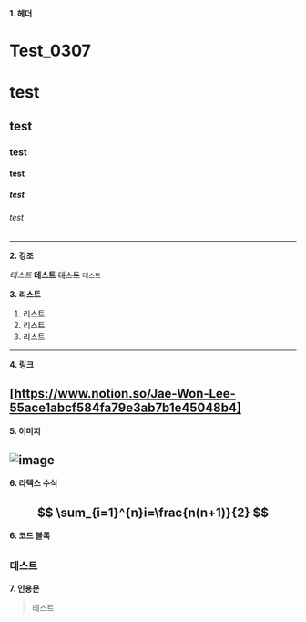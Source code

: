 **1. 헤더**


# Test_0307
# test
## test
### test
#### test
##### test
###### test
---
**2. 강조**

*테스트*
**테스트**
~~테스트~~
``테스트``

**3. 리스트**

1. 리스트
2. 리스트
3. 리스트
---
**4. 링크**

[https://www.notion.so/Jae-Won-Lee-55ace1abcf584fa79e3ab7b1e45048b4]
---

**5. 이미지**

![image](https://github.com/LeeJaeWon820/Test_0307/assets/159429403/90b45faf-2b66-469d-8503-433f29b969d8)
---

**6. 라텍스 수식**

$$
\sum_{i=1}^{n}i=\frac{n(n+1)}{2}
$$
---

**6. 코드 블록**

`테스트`
---
**7. 인용문**

> 테스트
